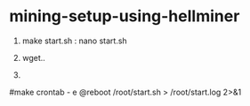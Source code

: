 # mining-setup-using-hellminer
1. make start.sh : nano start.sh

2. wget..

3. 


#make crontab - e
@reboot /root/start.sh > /root/start.log 2>&1
